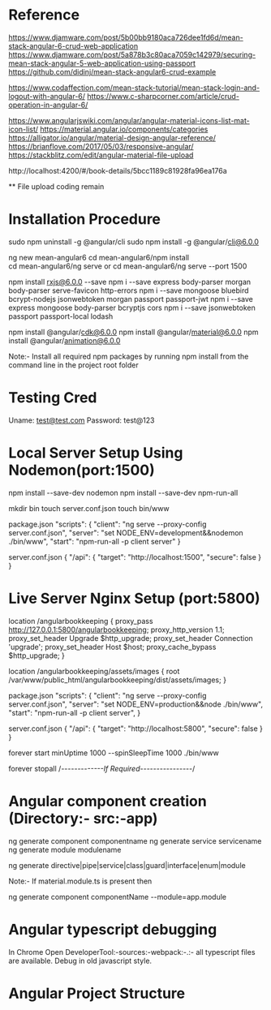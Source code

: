 # Reference
  https://www.djamware.com/post/5b00bb9180aca726dee1fd6d/mean-stack-angular-6-crud-web-application
  https://www.djamware.com/post/5a878b3c80aca7059c142979/securing-mean-stack-angular-5-web-application-using-passport
  https://github.com/didinj/mean-stack-angular6-crud-example

  https://www.codaffection.com/mean-stack-tutorial/mean-stack-login-and-logout-with-angular-6/
  https://www.c-sharpcorner.com/article/crud-operation-in-angular-6/

  https://www.angularjswiki.com/angular/angular-material-icons-list-mat-icon-list/
  https://material.angular.io/components/categories
  https://alligator.io/angular/material-design-angular-reference/
  https://brianflove.com/2017/05/03/responsive-angular/
  https://stackblitz.com/edit/angular-material-file-upload

  http://localhost:4200/#/book-details/5bcc1189c81928fa96ea176a

  ** File upload coding remain

# Installation Procedure
  sudo npm uninstall -g @angular/cli
  sudo npm install -g @angular/cli@6.0.0

  ng new mean-angular6
  cd mean-angular6/npm install      
  cd mean-angular6/ng serve or cd mean-angular6/ng serve --port 1500

  npm install rxjs@6.0.0 --save
  npm i --save express body-parser morgan body-parser serve-favicon http-errors
  npm i --save mongoose bluebird bcrypt-nodejs jsonwebtoken morgan passport passport-jwt
  npm i --save express mongoose body-parser bcryptjs cors
  npm i --save jsonwebtoken passport passport-local lodash

  npm install @angular/cdk@6.0.0
  npm install @angular/material@6.0.0
  npm install @angular/animation@6.0.0

  Note:- Install all required npm packages by running npm install from the command line in the project root folder
  
# Testing Cred
  Uname: test@test.com
  Password: test@123

# Local Server Setup Using Nodemon(port:1500)

  npm install --save-dev nodemon
  npm install --save-dev npm-run-all

  mkdir bin
  touch server.conf.json
  touch bin/www

  package.json
   "scripts": {
     "client": "ng serve --proxy-config server.conf.json",
     "server": "set NODE_ENV=development&&nodemon ./bin/www",
     "start": "npm-run-all -p client server"
   }

  server.conf.json
  {
    "/api": {
      "target": "http://localhost:1500",
      "secure": false
    }
  }

# Live Server Nginx Setup (port:5800)
  location /angularbookkeeping {
	     proxy_pass http://127.0.0.1:5800/angularbookkeeping;
	     proxy_http_version 1.1;
	     proxy_set_header Upgrade $http_upgrade;
	     proxy_set_header Connection 'upgrade';
	     proxy_set_header Host $host;
	     proxy_cache_bypass $http_upgrade;
  }

  location /angularbookkeeping/assets/images {
       root /var/www/public_html/angularbookkeeping/dist/assets/images;
  }

  package.json
   "scripts": {
      "client": "ng serve --proxy-config server.conf.json",
      "server": "set NODE_ENV=production&&node ./bin/www",
      "start": "npm-run-all -p client server",
   }

  server.conf.json
  {
   "/api": {
     "target": "http://localhost:5800",
     "secure": false
   }
  }


  forever start minUptime 1000 --spinSleepTime 1000 ./bin/www

  forever stopall   /*-------------If Required----------------*/

# Angular component creation (Directory:- src:-app)

  ng generate component componentname
  ng generate service servicename
  ng generate module modulename

  ng generate directive|pipe|service|class|guard|interface|enum|module

  Note:- If material.module.ts is present then

  ng generate component componentName --module=app.module

# Angular typescript debugging

  In Chrome Open DeveloperTool:-sources:-webpack:-.:- all typescript files are available.
  Debug in old javascript style.

# Angular Project Structure
